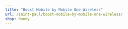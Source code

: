 ```yaml
---
title: "Boost Mobile by Mobile One Wireless"
url: /saint-paul/boost-mobile-by-mobile-one-wireless/
shop: Handy
---
```

